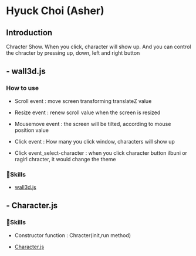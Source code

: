 # **Hyuck Choi** (Asher)

## Introduction

Chracter Show.
When you click, character will show up.
And you can control the chracter by pressing up, down, left and right button

## - wall3d.js

### How to use

- Scroll event : move screen transforming translateZ value

- Resize event : renew scroll value when the screen is resized

- Mousemove event : the screen will be tilted, according to mouse position value

- Click event : How many you click window, characters will show up

- Click event_select-character : when you click character button ilbuni or ragirl chracter, it would change the theme

### 🔭Skills

- [wall3d.js](https://github.com/woosi8/js_compilation/blob/master/Character%20Show/wall3d.js)

## - Character.js

### 🔭Skills

- Constructor function : Chracter(init,run method)

- [Character.js](https://github.com/woosi8/js_compilation/blob/master/Character%20Show/Character.js)
